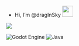 - Hi, I’m @dragInSky <img src="https://raw.githubusercontent.com/MartinHeinz/MartinHeinz/master/wave.gif" width="30px">
 
<img src="https://media2.giphy.com/media/TDKjSUGGbTAup6w3FO/giphy.gif?cid=790b76115b7c6403d63b5290d8923056c761072a2e28adc9&rid=giphy.gif&ct=g.gif">
 
![Godot Engine](https://img.shields.io/badge/GODOT-%23FFFFFF.svg?style=for-the-badge&logo=godot-engine)
![Java](https://img.shields.io/badge/java-%23ED8B00.svg?style=for-the-badge&logo=java&logoColor=white)
